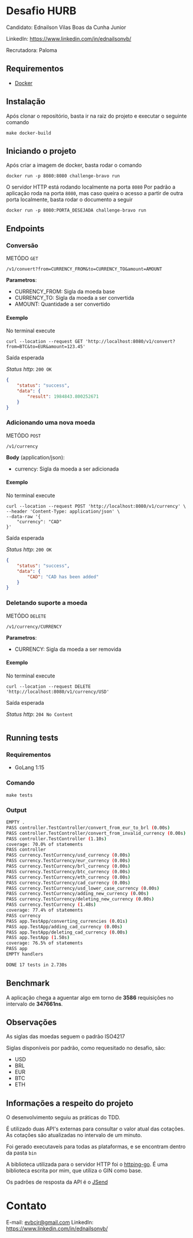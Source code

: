 # Desafio HURB

Candidato: Ednailson Vilas Boas da Cunha Junior

LinkedIn: https://www.linkedin.com/in/ednailsonvb/

Recrutadora: Paloma

## Requirementos

* [Docker](https://docs.docker.com/engine/install/ubuntu/)

## Instalação

Após clonar o repositório, basta ir na raiz do projeto e executar o seguinte comando

    make docker-build

## Iniciando o projeto

Após criar a imagem de docker, basta rodar o comando 

    docker run -p 8080:8080 challenge-bravo run

O servidor HTTP está rodando localmente na porta `8080`
Por padrão a aplicação roda na porta `8080`, mas caso queira o acesso a partir de outra porta localmente, basta rodar o documento a seguir

    docker run -p 8080:PORTA_DESEJADA challenge-bravo run

## Endpoints

### Conversão

METÓDO `GET`

    /v1/convert?from=CURRENCY_FROM&to=CURRENCY_TO&amount=AMOUNT

**Parametros**: 

* CURRENCY_FROM: Sigla da moeda base
* CURRENCY_TO: Sigla da moeda a ser convertida
* AMOUNT: Quantidade a ser convertido

#### Exemplo

No terminal execute

    curl --location --request GET 'http://localhost:8080/v1/convert?from=BTC&to=EUR&amount=123.45'

Saída esperada

_Status http_: `200 OK`
```json
{
	"status": "success",
	"data": {
		"result": 1984843.800252671
	}
}
```

### Adicionando uma nova moeda 

METÓDO `POST`

    /v1/currency

**Body** (application/json): 

* currency: Sigla da moeda a ser adicionada

#### Exemplo

No terminal execute

    curl --location --request POST 'http://localhost:8080/v1/currency' \
    --header 'Content-Type: application/json' \
    --data-raw '{
        "currency": "CAD"
    }'

Saída esperada

_Status http_: `200 OK`
```json
{
	"status": "success",
	"data": {
		"CAD": "CAD has been added"
	}
}
```

### Deletando suporte a moeda

METÓDO `DELETE`

    /v1/currency/CURRENCY

**Parametros**: 

* CURRENCY: Sigla da moeda a ser removida

#### Exemplo

No terminal execute

    curl --location --request DELETE 'http://localhost:8080/v1/currency/USD'

Saída esperada

_Status http_: `204 No Content`
```json
```

## Running tests

### Requirementos

* GoLang 1:15

### Comando

    make tests

### Output

```bash
EMPTY .
PASS controller.TestController/convert_from_eur_to_brl (0.00s)
PASS controller.TestController/convert_from_invalid_currency (0.00s)
PASS controller.TestController (1.10s)
coverage: 70.0% of statements
PASS controller
PASS currency.TestCurrency/usd_currency (0.00s)
PASS currency.TestCurrency/eur_currency (0.00s)
PASS currency.TestCurrency/brl_currency (0.00s)
PASS currency.TestCurrency/btc_currency (0.00s)
PASS currency.TestCurrency/eth_currency (0.00s)
PASS currency.TestCurrency/cad_currency (0.00s)
PASS currency.TestCurrency/usd_lower_case_currency (0.00s)
PASS currency.TestCurrency/adding_new_currency (0.00s)
PASS currency.TestCurrency/deleting_new_currency (0.00s)
PASS currency.TestCurrency (1.48s)
coverage: 77.4% of statements
PASS currency
PASS app.TestApp/converting_currencies (0.01s)
PASS app.TestApp/adding_cad_currency (0.00s)
PASS app.TestApp/deleting_cad_currency (0.00s)
PASS app.TestApp (1.50s)
coverage: 76.5% of statements
PASS app
EMPTY handlers

DONE 17 tests in 2.730s
```

## Benchmark

A aplicação chega a aguentar algo em torno de **3586** requisições no intervalo de **347661ns**.

## Observações

As siglas das moedas seguem o padrão ISO4217 

Siglas disponíveis por padrão, como requesitado no desafio, são: 

* USD
* BRL
* EUR
* BTC
* ETH

## Informações a respeito do projeto

O desenvolvimento seguiu as práticas do TDD.

É utilizado duas API's externas para consultar o valor atual das cotações. As cotações são atualizadas no intervalo de um minuto.

Foi gerado executaveís para todas as plataformas, e se encontram dentro da pasta `bin`

A biblioteca utilizada para o servidor HTTP foi o [httping-go](https://github.com/ednailson/httping-go.git). É uma biblioteca escrita por mim, que utiliza o GIN como base.

Os padrões de resposta da API é o [JSend](https://github.com/omniti-labs/jsend)

# Contato

E-mail: evbcjr@gmail.com
LinkedIn: https://www.linkedin.com/in/ednailsonvb/